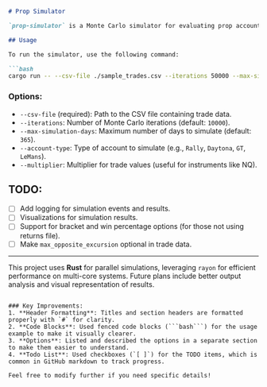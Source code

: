 ```md
# Prop Simulator

`prop-simulator` is a Monte Carlo simulator for evaluating prop account EV using historical trade data. It simulates trading accounts with flexible parameters, allowing you to analyze performance over time.

## Usage

To run the simulator, use the following command:

```bash
cargo run -- --csv-file ./sample_trades.csv --iterations 50000 --max-simulation-days 200 --account-type GT --multiplier 20
```

### Options:

- `--csv-file` (required): Path to the CSV file containing trade data.
- `--iterations`: Number of Monte Carlo iterations (default: `10000`).
- `--max-simulation-days`: Maximum number of days to simulate (default: `365`).
- `--account-type`: Type of account to simulate (e.g., `Rally`, `Daytona`, `GT`, `LeMans`).
- `--multiplier`: Multiplier for trade values (useful for instruments like NQ).

## TODO:

- [ ] Add logging for simulation events and results.
- [ ] Visualizations for simulation results.
- [ ] Support for bracket and win percentage options (for those not using returns file).
- [ ] Make `max_opposite_excursion` optional in trade data.

---

This project uses **Rust** for parallel simulations, leveraging `rayon` for efficient performance on multi-core systems. Future plans include better output analysis and visual representation of results.
```

### Key Improvements:
1. **Header Formatting**: Titles and section headers are formatted properly with `#` for clarity.
2. **Code Blocks**: Used fenced code blocks (```bash```) for the usage example to make it visually clearer.
3. **Options**: Listed and described the options in a separate section to make them easier to understand.
4. **Todo List**: Used checkboxes (`[ ]`) for the TODO items, which is common in GitHub markdown to track progress.

Feel free to modify further if you need specific details!